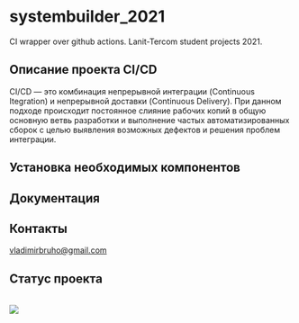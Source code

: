# systembuilder_2021
CI wrapper over github actions. Lanit-Tercom student projects 2021.
## Описание проекта CI/CD
CI/CD — это комбинация непрерывной интеграции (Continuous Itegration) и непрерывной доставки (Continuous Delivery).
При данном подходе происходит постоянное слияние рабочих копий в общую основную ветвь разработки и выполнение частых автоматизированных сборок
с целью выявления возможных дефектов и решения проблем интеграции.
## Установка необходимых компонентов
## Документация
## Контакты
vladimirbruho@gmail.com
## Статус проекта
<br><img src="https://github.com/Voolodimer/systembuilder_2021/workflows/Commit-Action/badge.svg"><br>

